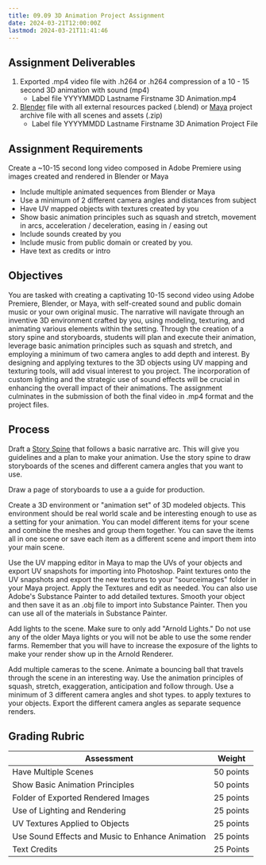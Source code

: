 ```yaml
---
title: 09.09 3D Animation Project Assignment
date: 2024-03-21T12:00:00Z
lastmod: 2024-03-21T11:41:46
---
```


## Assignment Deliverables

1. Exported .mp4 video file with .h264 or .h264 compression of a 10 - 15 second 3D animation with sound (mp4)
   - Label file YYYYMMDD Lastname Firstname 3D Animation.mp4
2. [Blender](../../../../3d-modeling/blender/blender.md) file with all external resources packed (.blend) or [Maya](../../../../3d-modeling/maya/maya.md) project archive file with all scenes and assets (.zip)
   - Label file YYYYMMDD Lastname Firstname 3D Animation Project File

## Assignment Requirements

Create a ~10-15 second long video composed in Adobe Premiere using images created and rendered in Blender or Maya

- Include multiple animated sequences from Blender or Maya
- Use a minimum of 2 different camera angles and distances from subject
- Have UV mapped objects with textures created by you
- Show basic animation principles such as squash and stretch, movement in arcs, acceleration / deceleration, easing in / easing out
- Include sounds created by you
- Include music from public domain or created by you.
- Have text as credits or intro

## Objectives

You are tasked with creating a captivating 10-15 second video using Adobe Premiere, Blender, or Maya, with self-created sound and public domain music or your own original music. The narrative will navigate through an inventive 3D environment crafted by you, using modeling, texturing, and animating various elements within the setting. Through the creation of a story spine and storyboards, students will plan and execute their animation, leverage basic animation principles such as squash and stretch, and employing a minimum of two camera angles to add depth and interest. By designing and applying textures to the 3D objects using UV mapping and texturing tools, will add visual interest to you project. The incorporation of custom lighting and the strategic use of sound effects will be crucial in enhancing the overall impact of their animations. The assignment culminates in the submission of both the final video in .mp4 format and the project files.

## Process

Draft a [Story Spine](../../../../video/story-spine.md) that follows a basic narrative arc. This will give you guidelines and a plan to make your animation. Use the story spine to draw storyboards of the scenes and different camera angles that you want to use.

Draw a page of storyboards to use a a guide for production.

Create a 3D environment or "animation set" of 3D modeled objects. This environment should be real world scale and be interesting enough to use as a setting for your animation. You can model different items for your scene and combine the meshes and group them together. You can save the items all in one scene or save each item as a different scene and import them into your main scene.

Use the UV mapping editor in Maya to map the UVs of your objects and export UV snapshots for importing into Photoshop. Paint textures onto the UV snapshots and export the new textures to your "sourceimages" folder in your Maya project. Apply the Textures and edit as needed. You can also use Adobe's Substance Painter to add detailed textures. Smooth your object and then save it as an .obj file to import into Substance Painter. Then you can use all of the materials in Substance Painter.

Add lights to the scene. Make sure to only add "Arnold Lights." Do not use any of the older Maya lights or you will not be able to use the some render farms. Remember that you will have to increase the exposure of the lights to make your render show up in the Arnold Renderer.

Add multiple cameras to the scene. Animate a bouncing ball that travels through the scene in an interesting way. Use the animation principles of squash, stretch, exaggeration, anticipation and follow through. Use a minimum of 3 different camera angles and shot types. to apply textures to your objects. Export the different camera angles as separate sequence renders.

## Grading Rubric

| Assessment                                       | Weight    |
| ------------------------------------------------ | --------- |
| Have Multiple Scenes                             | 50 points |
| Show Basic Animation Principles                  | 50 points |
| Folder of Exported Rendered Images               | 25 points |
| Use of Lighting and Rendering                    | 25 points |
| UV Textures Applied to Objects                   | 25 points |
| Use Sound Effects and Music to Enhance Animation | 25 points |
| Text Credits                                     | 25 Points |
